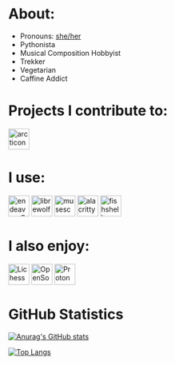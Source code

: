 # About:
* Pronouns: [she/her](https://en.pronouns.page/@dgcampbe)
* Pythonista
* Musical Composition Hobbyist
* Trekker
* Vegetarian
* Caffine Addict

# Projects I contribute to:
<a style="text-decoration:none" href="https://github.com/Donnnno/Arcticons">
    <img height="42" src="https://arcticons.onnno.nl/img/arcticons/icon.png" alt="arcticons">
</a>

# I use:
<a style="text-decoration:none" href="https://endeavouros.com/">
    <img height="42" src="https://endeavouros.com/wp-content/uploads/2021/04/eos-icon.png" alt="endeavourOS">
</a>
<a style="text-decoration:none" href="https://librewolf.net/">
    <img height="42" src="https://librewolf.net/icon.svg" alt="librewolf">
</a>
<a style="text-decoration:none" href="https://musescore.org/">
    <img height="42" src="https://musescore.com/static/public/img/musescore/logo/musescore-mu-logo-transbg.svg" alt="musescore">
</a>
<a style="text-decoration:none" href="https://alacritty.org/">
    <img height="42" src="https://alacritty.org/alacritty-simple.svg" alt="alacritty">
</a>
<a style="text-decoration:none" href="https://fishshell.com/">
    <img height="42" src="https://fishshell.com/assets/img/Terminal_Logo2_CRT_Flat.png" alt="fishshell">
</a>

# I also enjoy:
<a href="https://lichess.org/@/dgcapbe" style="text-decoration:none">
    <img height="42" src="https://upload.wikimedia.org/wikipedia/commons/d/da/Lichess_Logo_2019.svg" alt="Lichess">
</a>
<a href="https://opensource.dev/" style="text-decoration:none">
    <img height="42" src="https://img.icons8.com/color/100/000000/open-source--v1.png" alt="OpenSource">
</a>
<a href="https://proton.me/" style="text-decoration:none">
    <img height="42" src="https://res.cloudinary.com/dbulfrlrz/image/upload/v1693233221/static/logos/proton-logo-p_kftwpv.svg" alt="Proton">
</a>


# GitHub Statistics
[![Anurag's GitHub stats](https://github-readme-stats.vercel.app/api?username=dgcampbe&show_icons=true&theme=dracula)](https://github.com/anuraghazra/github-readme-stats)

[![Top Langs](https://github-readme-stats.vercel.app/api/top-langs/?username=dgcampbe&layout=compact&theme=dracula)](https://github.com/anuraghazra/github-readme-stats)
